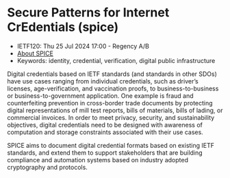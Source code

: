# Secure Patterns for Internet CrEdentials (spice)
* <IETFschedule>IETF120: Thu 25 Jul 2024 17:00 - Regency A/B</IETFschedule>
* [About SPICE](https://datatracker.ietf.org/group/spice/about//)
* Keywords: identity, credential, verification, digital public infrastructure


Digital credentials based on IETF standards (and standards in other SDOs) have use cases ranging from individual credentials, such as driver’s licenses, age-verification, and vaccination proofs, to business-to-business or business-to-government application. One example is fraud and counterfeiting prevention in cross-border trade documents by protecting digital representations of mill test reports, bills of materials, bills of lading, or commercial invoices. In order to meet privacy, security, and sustainability objectives, digital credentials need to be designed with awareness of computation and storage constraints associated with their use cases.

SPICE aims to document digital credential formats based on existing IETF standards, and extend them to support stakeholders that are building compliance and automation systems based on industry adopted cryptography and protocols.
    
    

